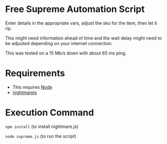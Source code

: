 # Free Supreme Automation Script

Enter details in the appropriate vars, adjust the sku for the item, then let it rip.


This might need information ahead of time and the wait delay
might need to be adjusted depending on your internet connection.

This was tested on a 15 Mb/s down with about 65 ms ping.

# Requirements

 - This requires [Node](https://nodejs.org/en/)
 - [nightmarejs](https://github.com/segmentio/nightmare)
 
# Execution Command
`npm install` (to install nightmare.js)

`node supreme.js` (to run the script)
